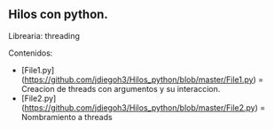## Hilos con python.

Librearia:  threading

Contenidos:

* [File1.py] (https://github.com/jdiegoh3/Hilos_python/blob/master/File1.py) = Creacion de threads con argumentos y su interaccion.
* [File2.py] (https://github.com/jdiegoh3/Hilos_python/blob/master/File2.py) = Nombramiento a threads


